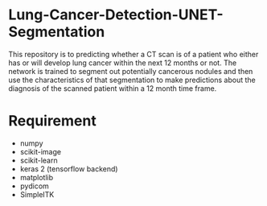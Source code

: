 # Lung-Cancer-Detection-UNET-Segmentation
This repository is to predicting whether a CT scan is of a patient who either has or will develop lung cancer within the next 12 months or not.
The network is trained to segment out potentially cancerous nodules and then use the characteristics of that segmentation to make predictions about the diagnosis of the scanned patient within a 12 month time frame.


# Requirement

* numpy
* scikit-image
* scikit-learn
* keras 2 (tensorflow backend)
* matplotlib
* pydicom
* SimpleITK
